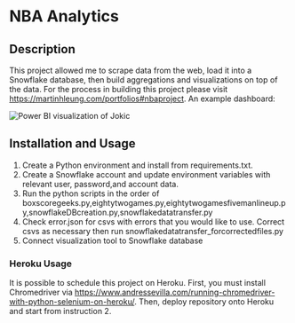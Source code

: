 # NBA Analytics

## Description

This project allowed me to scrape data from the web, load it into a Snowflake database, then build aggregations and visualizations on top of the data. For the process in building this project please visit https://martinhleung.com/portfolios#nbaproject. An example dashboard:

<picture>
  <source media="(prefers-color-scheme: dark)" srcset="http://martinhleung.com/wp-content/uploads/2022/06/BI-screenshot-1.png">
  <img alt="Power BI visualization of Jokic" src="http://martinhleung.com/wp-content/uploads/2022/06/BI-screenshot-1.png">
</picture>

## Installation and Usage

1. Create a Python environment and install from requirements.txt.
2. Create a Snowflake account and update environment variables with relevant user, password,and account data. 
3. Run the python scripts in the order of boxscoregeeks.py,eightytwogames.py,eightytwogamesfivemanlineup.py,snowflakeDBcreation.py,snowflakedatatransfer.py
4. Check error.json for csvs with errors that you would like to use. Correct csvs as necessary then run snowflakedatatransfer_forcorrectedfiles.py
5. Connect visualization tool to Snowflake database 

### Heroku Usage
It is possible to schedule this project on Heroku. First, you must install Chromedriver via https://www.andressevilla.com/running-chromedriver-with-python-selenium-on-heroku/.
Then, deploy repository onto Heroku and start from instruction 2. 
